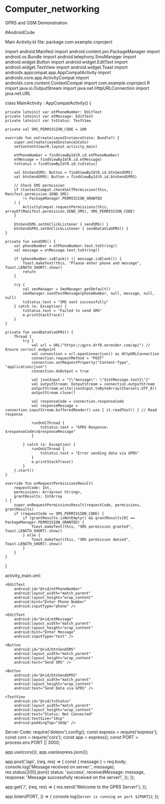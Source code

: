 # Computer_networking
GPRS and GSM Demonstration

#AndroidCode

Main Activity.kt file:
package com.example.cnproject

import android.Manifest
import android.content.pm.PackageManager
import android.os.Bundle
import android.telephony.SmsManager
import android.widget.Button
import android.widget.EditText
import android.widget.TextView
import android.widget.Toast
import androidx.appcompat.app.AppCompatActivity
import androidx.core.app.ActivityCompat
import androidx.core.content.ContextCompat
import com.example.cnproject.R
import java.io.OutputStream
import java.net.HttpURLConnection
import java.net.URL

class MainActivity : AppCompatActivity() {

    private lateinit var etPhoneNumber: EditText
    private lateinit var etMessage: EditText
    private lateinit var tvStatus: TextView

    private val SMS_PERMISSION_CODE = 100

    override fun onCreate(savedInstanceState: Bundle?) {
        super.onCreate(savedInstanceState)
        setContentView(R.layout.activity_main)

        etPhoneNumber = findViewById(R.id.etPhoneNumber)
        etMessage = findViewById(R.id.etMessage)
        tvStatus = findViewById(R.id.tvStatus)

        val btnSendSMS: Button = findViewById(R.id.btnSendSMS)
        val btnSendGPRS: Button = findViewById(R.id.btnSendGPRS)

        // Check SMS permission
        if (ContextCompat.checkSelfPermission(this, Manifest.permission.SEND_SMS)
            != PackageManager.PERMISSION_GRANTED
        ) {
            ActivityCompat.requestPermissions(this, arrayOf(Manifest.permission.SEND_SMS), SMS_PERMISSION_CODE)
        }

        btnSendSMS.setOnClickListener { sendSMS() }
        btnSendGPRS.setOnClickListener { sendDataViaGPRS() }
    }

    private fun sendSMS() {
        val phoneNumber = etPhoneNumber.text.toString()
        val message = etMessage.text.toString()

        if (phoneNumber.isBlank() || message.isBlank()) {
            Toast.makeText(this, "Please enter phone and message", Toast.LENGTH_SHORT).show()
            return
        }

        try {
            val smsManager = SmsManager.getDefault()
            smsManager.sendTextMessage(phoneNumber, null, message, null, null)
            tvStatus.text = "SMS sent successfully"
        } catch (e: Exception) {
            tvStatus.text = "Failed to send SMS"
            e.printStackTrace()
        }
    }

    private fun sendDataViaGPRS() {
        Thread {
            try {
                val url = URL("https://gprs-drf0.onrender.com/api") // Ensure correct endpoint
                val connection = url.openConnection() as HttpURLConnection
                connection.requestMethod = "POST"
                connection.setRequestProperty("Content-Type", "application/json")
                connection.doOutput = true

                val jsonInput = "{\"message\": \"${etMessage.text}\"}"
                val outputStream: OutputStream = connection.outputStream
                outputStream.write(jsonInput.toByteArray(Charsets.UTF_8))
                outputStream.close()

                val responseCode = connection.responseCode
                val responseMessage = connection.inputStream.bufferedReader().use { it.readText() } // Read response

                runOnUiThread {
                    tvStatus.text = "GPRS Response: $responseCode\n$responseMessage"
                }

            } catch (e: Exception) {
                runOnUiThread {
                    tvStatus.text = "Error sending data via GPRS"
                }
                e.printStackTrace()
            }
        }.start()
    }

    override fun onRequestPermissionsResult(
        requestCode: Int,
        permissions: Array<out String>,
        grantResults: IntArray
    ) {
        super.onRequestPermissionsResult(requestCode, permissions, grantResults)
        if (requestCode == SMS_PERMISSION_CODE) {
            if (grantResults.isNotEmpty() && grantResults[0] == PackageManager.PERMISSION_GRANTED) {
                Toast.makeText(this, "SMS permission granted", Toast.LENGTH_SHORT).show()
            } else {
                Toast.makeText(this, "SMS permission denied", Toast.LENGTH_SHORT).show()
            }
        }
    }
}

activity_main.xml:
<LinearLayout
    xmlns:android="http://schemas.android.com/apk/res/android"
    android:layout_width="match_parent"
    android:layout_height="match_parent"
    android:orientation="vertical"
    android:padding="16dp">

    <EditText
        android:id="@+id/etPhoneNumber"
        android:layout_width="match_parent"
        android:layout_height="wrap_content"
        android:hint="Enter Phone Number"
        android:inputType="phone" />

    <EditText
        android:id="@+id/etMessage"
        android:layout_width="match_parent"
        android:layout_height="wrap_content"
        android:hint="Enter Message"
        android:inputType="text" />

    <Button
        android:id="@+id/btnSendSMS"
        android:layout_width="match_parent"
        android:layout_height="wrap_content"
        android:text="Send SMS" />

    <Button
        android:id="@+id/btnSendGPRS"
        android:layout_width="match_parent"
        android:layout_height="wrap_content"
        android:text="Send Data via GPRS" />

    <TextView
        android:id="@+id/tvStatus"
        android:layout_width="match_parent"
        android:layout_height="wrap_content"
        android:text="Status: Not Connected"
        android:textSize="16sp"
        android:paddingTop="16dp" />
</LinearLayout>


Server Code:
require('dotenv').config(); 
const express = require('express');
const cors = require('cors'); 
const app = express();
const PORT = process.env.PORT || 3000;

app.use(cors());
app.use(express.json());

app.post('/api', (req, res) => {
    const { message } = req.body; 
    console.log('Message received on server:', message);
    res.status(200).json({
        status: 'success',
        receivedMessage: message,
        response: 'Message successfully received on the server!',
    });
});

app.get('/', (req, res) => {
    res.send('Welcome to the GPRS Server!'); 
});

app.listen(PORT, () => {
    console.log(`Server is running on port ${PORT}`);
}); 

